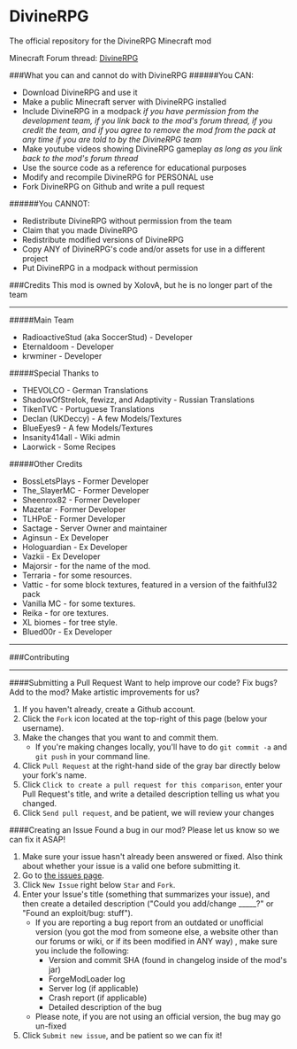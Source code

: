 DivineRPG
=========

The official repository for the DivineRPG Minecraft mod

Minecraft Forum thread: [DivineRPG](http://www.minecraftforum.net/forums/mapping-and-modding/minecraft-mods/2455655-divinerpg-8-new-dimensions-115-new-mobs-bosses)

###What you can and cannot do with DivineRPG
######You CAN:
* Download DivineRPG and use it
* Make a public Minecraft server with DivineRPG installed
* Include DivineRPG in a modpack _if you have permission from the development team, if you link back to the mod's forum thread, if you credit the team, and if you agree to remove the mod from the pack at any time if you are told to by the DivineRPG team_
* Make youtube videos showing DivineRPG gameplay _as long as you link back to the mod's forum thread_
* Use the source code as a reference for educational purposes
* Modify and recompile DivineRPG for PERSONAL use
* Fork DivineRPG on Github and write a pull request

######You CANNOT:
* Redistribute DivineRPG without permission from the team
* Claim that you made DivineRPG
* Redistribute modified versions of DivineRPG
* Copy ANY of DivineRPG's code and/or assets for use in a different project
* Put DivineRPG in a modpack without permission

###Credits
This mod is owned by XolovA, but he is no longer part of the team
***
#####Main Team
* RadioactiveStud (aka SoccerStud) - Developer
* Eternaldoom - Developer
* krwminer - Developer

#####Special Thanks to
* THEVOLCO - German Translations
* ShadowOfStrelok, fewizz, and Adaptivity - Russian Translations
* TikenTVC - Portuguese Translations
* Declan (UKDeccy) - A few Models/Textures
* BlueEyes9 - A few Models/Textures
* Insanity414all - Wiki admin
* Laorwick - Some Recipes

#####Other Credits
* BossLetsPlays - Former Developer
* The_SlayerMC - Former Developer
* Sheenrox82 - Former Developer
* Mazetar - Former Developer
* TLHPoE - Former Developer
* Sactage - Server Owner and maintainer
* Aginsun - Ex Developer 
* Hologuardian - Ex Developer
* Vazkii - Ex Developer
* Majorsir - for the name of the mod. 
* Terraria - for some resources.
* Vattic - for some block textures, featured in a version of the faithful32 pack
* Vanilla MC - for some textures.
* Reika - for ore textures.
* XL biomes - for tree style.
* Blued00r - Ex Developer

***
###Contributing
***
####Submitting a Pull Request
Want to help improve our code? Fix bugs? Add to the mod? Make artistic improvements for us?

1. If you haven't already, create a Github account.
2. Click the `Fork` icon located at the top-right of this page (below your username).
3. Make the changes that you want to and commit them.
	* If you're making changes locally, you'll have to do `git commit -a` and `git push` in your command line.
4. Click `Pull Request` at the right-hand side of the gray bar directly below your fork's name.
5. Click `Click to create a pull request for this comparison`, enter your Pull Request's title, and write a detailed description telling us what you changed.
6. Click `Send pull request`, and be patient, we will review your changes

####Creating an Issue
Found a bug in our mod?  Please let us know so we can fix it ASAP!

1. Make sure your issue hasn't already been answered or fixed.  Also think about whether your issue is a valid one before submitting it.
2. Go to [the issues page](http://github.com/DivineRPG/DivineRPG/issues).
3. Click `New Issue` right below `Star` and `Fork`.
4. Enter your Issue's title (something that summarizes your issue), and then create a detailed description ("Could you add/change _____?" or "Found an exploit/bug:  stuff").
	* If you are reporting a bug report from an outdated or unofficial version (you got the mod from someone else, a website other than our forums or wiki, or if its been modified in ANY way) , make sure you include the following:
		* Version and commit SHA (found in changelog inside of the mod's jar)
		* ForgeModLoader log
		* Server log (if applicable)
		* Crash report (if applicable)
		* Detailed description of the bug
	* Please note, if you are not using an official version, the bug may go un-fixed
5. Click `Submit new issue`, and be patient so we can fix it!
